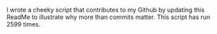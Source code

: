 I wrote a cheeky script that contributes to my Github by updating this ReadMe to illustrate why more than commits matter. This script has run 2599 times.